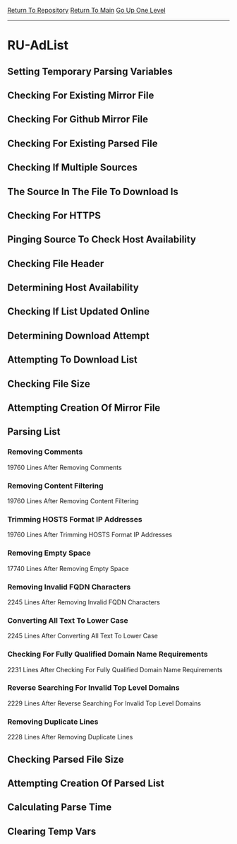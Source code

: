 [Return To Repository](https://github.com/deathbybandaid/piholeparser/)
[Return To Main](https://github.com/deathbybandaid/piholeparser/blob/master/RecentRunLogs/Mainlog.md)
[Go Up One Level](https://github.com/deathbybandaid/piholeparser/blob/master/RecentRunLogs/TopLevelScripts/30-Processing-External-Blacklists.md)
____________________________________
# RU-AdList
## Setting Temporary Parsing Variables
## Checking For Existing Mirror File
## Checking For Github Mirror File
## Checking For Existing Parsed File
## Checking If Multiple Sources
## The Source In The File To Download Is
## Checking For HTTPS
## Pinging Source To Check Host Availability
## Checking File Header
## Determining Host Availability
## Checking If List Updated Online
## Determining Download Attempt
## Attempting To Download List
## Checking File Size
## Attempting Creation Of Mirror File
## Parsing List
### Removing Comments
19760 Lines After Removing Comments
### Removing Content Filtering
19760 Lines After Removing Content Filtering
### Trimming HOSTS Format IP Addresses
19760 Lines After Trimming HOSTS Format IP Addresses
### Removing Empty Space
17740 Lines After Removing Empty Space
### Removing Invalid FQDN Characters
2245 Lines After Removing Invalid FQDN Characters
### Converting All Text To Lower Case
2245 Lines After Converting All Text To Lower Case
### Checking For Fully Qualified Domain Name Requirements
2231 Lines After Checking For Fully Qualified Domain Name Requirements
### Reverse Searching For Invalid Top Level Domains
2229 Lines After Reverse Searching For Invalid Top Level Domains
### Removing Duplicate Lines
2228 Lines After Removing Duplicate Lines
## Checking Parsed File Size
## Attempting Creation Of Parsed List
## Calculating Parse Time
## Clearing Temp Vars
